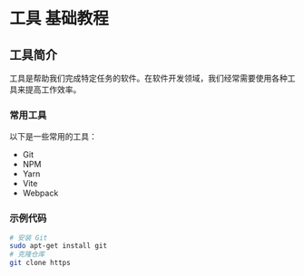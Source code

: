 # 工具 基础教程

<ArticleInfo
  date="2024-03-21"
  category="工具"
  :tags="['工具', '基础', '教程']"
/>

## 工具简介

工具是帮助我们完成特定任务的软件。在软件开发领域，我们经常需要使用各种工具来提高工作效率。

### 常用工具

以下是一些常用的工具：

- Git
- NPM
- Yarn
- Vite
- Webpack

### 示例代码

```bash
# 安装 Git
sudo apt-get install git
# 克隆仓库
git clone https
```
